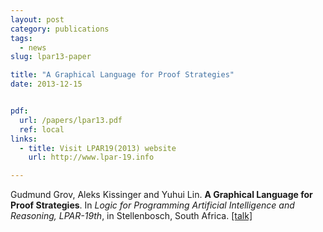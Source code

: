 ```yaml
---
layout: post
category: publications
tags:
  - news
slug: lpar13-paper

title: "A Graphical Language for Proof Strategies"
date: 2013-12-15


pdf:
  url: /papers/lpar13.pdf
  ref: local
links:
  - title: Visit LPAR19(2013) website
    url: http://www.lpar-19.info

---
```

Gudmund Grov, Aleks Kissinger and Yuhui Lin. **A Graphical Language for Proof Strategies**. In _Logic for Programming Artificial Intelligence and Reasoning, LPAR-19th_,  in Stellenbosch, South Africa. <a href="talks/lpar13.pdf">[talk]</a>